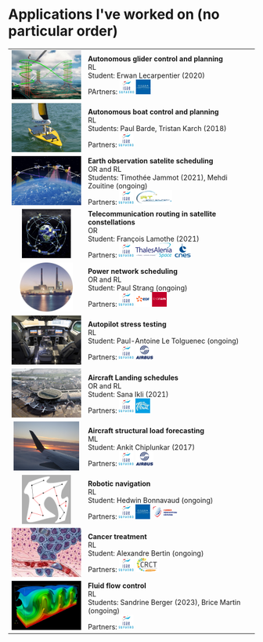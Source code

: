 # Applications I've worked on (no particular order)

<table>
  <tr>
    <td style="text-align: center;"><img src="assets/images/thermal_soaring.jpg" height="100"></td>
    <td>
<b>Autonomous glider control and planning</b><br/>
RL<br/>
Student: Erwan Lecarpentier (2020)<br/>
PArtners: <img src="assets/images/isae.jpg" height="30"> <img src="assets/images/onera.jpg" height="30">
    </td>
  </tr>
  <tr>
    <td style="text-align: center;"><img src="assets/images/iboat-3.jpg" height="100"></td>
    <td>
<b>Autonomous boat control and planning</b><br/>
RL<br/>
Students: Paul Barde, Tristan Karch (2018)<br/>
Partners: <img src="assets/images/isae.jpg" height="30">
    </td>
  </tr>
  <tr>
    <td style="text-align: center;"><img src="assets/images/satellite.jpg" height="100"></td>
    <td>
<b>Earth observation satelite scheduling</b><br/>
OR and RL<br/>
Students: Timothée Jammot (2021), Mehdi Zouitine (ongoing)<br/>
Partners: <img src="assets/images/isae.jpg" height="30"> <img src="assets/images/irt.png" height="30">
    </td>
  </tr>
  <tr>
    <td style="text-align: center;"><img src="assets/images/constellation.jpg" height="100"></td>
    <td>
<b>Telecommunication routing in satellite constellations</b><br/>
OR<br/>
Student: François Lamothe (2021)<br/>
Partners: <img src="assets/images/isae.jpg" height="30"> <img src="assets/images/tas.png" height="30"> <img src="assets/images/cnes.png" height="30">
    </td>
  </tr>
  <tr>
    <td style="text-align: center;"><img src="assets/images/powerplant.png" height="100"></td>
    <td>
<b>Power network scheduling</b><br/>
OR and RL<br/>
Student: Paul Strang (ongoing)<br/>
Partners: <img src="assets/images/isae.jpg" height="30"> <img src="assets/images/edf.png" height="30"> <img src="assets/images/cnam.png" height="30">
    </td>
  </tr>
  <tr>
    <td style="text-align: center;"><img src="assets/images/cockpit.jpg" height="100"></td>
    <td>
<b>Autopilot stress testing</b><br/>
RL<br/>
Student: Paul-Antoine Le Tolguenec (ongoing)<br/>
Partners: <img src="assets/images/isae.jpg" height="30"> <img src="assets/images/airbus.png" height="30">
    </td>
  </tr>
  <tr>
    <td style="text-align: center;"><img src="assets/images/airport.jpg" height="100"></td>
    <td>
<b>Aircraft Landing schedules</b><br/>
OR and RL<br/>
Student: Sana Ikli (2021)<br/>
Partners: <img src="assets/images/isae.jpg" height="30"> <img src="assets/images/enac.jpeg" height="30">
    </td>
  </tr>
  <tr>
    <td style="text-align: center;"><img src="assets/images/plane_wing.jpg" height="100"></td>
    <td>
<b>Aircraft structural load forecasting</b><br/>
ML<br/>
Student: Ankit Chiplunkar (2017)<br/>
Partners: <img src="assets/images/isae.jpg" height="30"> <img src="assets/images/airbus.png" height="30">
    </td>
  </tr>
  <tr>
    <td style="text-align: center;"><img src="assets/images/motion_planning.png" height="100"></td>
    <td>
<b>Robotic navigation</b><br/>
RL<br/>
Student: Hedwin Bonnavaud (ongoing)<br/>
Partners: <img src="assets/images/isae.jpg" height="30"> <img src="assets/images/onera.jpg" height="30"> <img src="assets/images/aid.png" height="30">
    </td>
  </tr>
  <tr>
    <td style="text-align: center;"><img src="assets/images/cancer.jpeg" height="100"></td>
    <td>
<b>Cancer treatment</b><br/>
RL<br/>
Student: Alexandre Bertin (ongoing)<br/>
Partners: <img src="assets/images/isae.jpg" height="30"> <img src="assets/images/crct.png" height="30">
    </td>
  </tr>
  <tr>
    <td style="text-align: center;"><img src="assets/images/fluid.png" height="100"></td>
    <td>
<b>Fluid flow control</b><br/>
RL<br/>
Students: Sandrine Berger (2023), Brice Martin (ongoing)<br/>
Partners: <img src="assets/images/isae.jpg" height="30">
    </td>
  </tr>
</table>
